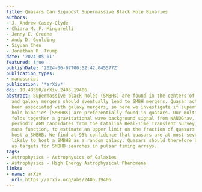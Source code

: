 ```yaml
---
title: Quasars Can Signpost Supermassive Black Hole Binaries
authors:
- J. Andrew Casey-Clyde
- Chiara M. F. Mingarelli
- Jenny E. Greene
- Andy D. Goulding
- Siyuan Chen
- Jonathan R. Trump
date: '2024-05-01'
featured: true
publishDate: '2024-06-07T00:52:42.045577Z'
publication_types:
- manuscript
publication: '*arXiv*'
doi: 10.48550/arXiv.2405.19406
abstract: Supermassive black holes (SMBHs) are found in the centers of massive galaxies,
  and galaxy mergers should eventually lead to SMBH mergers. Quasar activity has long
  been associated with galaxy mergers, so here we investigate if supermassive black
  hole binaries (SMBHBs) are preferentially found in quasars. Our multimessenger investigation
  folds together a gravitational wave background signal from NANOGrav, a sample of
  periodic AGN candidates from the Catalina Real-Time Transient Survey, and a quasar
  mass function, to estimate an upper limit on the fraction of quasars which could
  host a SMBHB. We find at 95% confidence that quasars are at most seven times as
  likely to host a SMBHB as a random galaxy. Quasars should therefore be prioritized
  as targets for SMBHB searches in pulsar timing arrays.
tags:
- Astrophysics - Astrophysics of Galaxies
- Astrophysics - High Energy Astrophysical Phenomena
links:
- name: arXiv
  url: https://arxiv.org/abs/2405.19406
---
```

